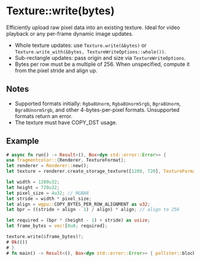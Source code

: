 # Texture::write(bytes)

Efficiently upload raw pixel data into an existing texture. Ideal for video playback or any per-frame dynamic image updates.

- Whole texture updates: use `Texture.write(&bytes)` or `Texture.write_with(&bytes, TextureWriteOptions::whole())`.
- Sub-rectangle updates: pass origin and size via `TextureWriteOptions`.
- Bytes per row must be a multiple of 256. When unspecified, compute it from the pixel stride and align up.

## Notes
- Supported formats initially: `Rgba8Unorm`, `Rgba8UnormSrgb`, `Bgra8Unorm`, `Bgra8UnormSrgb`, and other 4-bytes-per-pixel formats. Unsupported formats return an error.
- The texture must have COPY_DST usage.

## Example
```rust
# async fn run() -> Result<(), Box<dyn std::error::Error>> {
use fragmentcolor::{Renderer, TextureFormat};
let renderer = Renderer::new();
let texture = renderer.create_storage_texture([1280, 720], TextureFormat::Rgba, None).await?;

let width = 1280u32;
let height = 720u32;
let pixel_size = 4u32; // RGBA8
let stride = width * pixel_size;
let align = wgpu::COPY_BYTES_PER_ROW_ALIGNMENT as u32;
let bpr = ((stride + align - 1) / align) * align; // align to 256

let required = (bpr * (height - 1) + stride) as usize;
let frame_bytes = vec![0u8; required];

texture.write(&frame_bytes)?;
# Ok(())
# }
# fn main() -> Result<(), Box<dyn std::error::Error>> { pollster::block_on(run()) }
```
